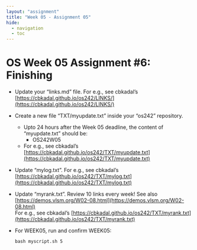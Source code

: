 ```yaml
---
layout: "assignment"
title: "Week 05 - Assignment 05"
hide:
  - navigation
  - toc
---
```


# OS Week 05 Assignment #6: Finishing

- Update your “links.md” file. For e.g., see cbkadal’s  
  [https://cbkadal.github.io/os242/LINKS/](https://cbkadal.github.io/os242/LINKS/)

- Create a new file “TXT/myupdate.txt” inside your “os242” repository.
    - Upto 24 hours after the Week 05 deadline, the content of “myupdate.txt” should be:
        - OS242W05
    - For e.g., see cbkadal’s [https://cbkadal.github.io/os242/TXT/myupdate.txt](https://cbkadal.github.io/os242/TXT/myupdate.txt)

- Update “mylog.txt”. For e.g., see cbkadal’s  
  [https://cbkadal.github.io/os242/TXT/mylog.txt](https://cbkadal.github.io/os242/TXT/mylog.txt)

- Update “myrank.txt”. Review 10 links every week! See also  
  [https://demos.vlsm.org/W02-08.html](https://demos.vlsm.org/W02-08.html)  
  For e.g., see cbkadal’s [https://cbkadal.github.io/os242/TXT/myrank.txt](https://cbkadal.github.io/os242/TXT/myrank.txt)

- For WEEK05, run and confirm WEEK05:

  ```
  bash myscript.sh 5
  ```